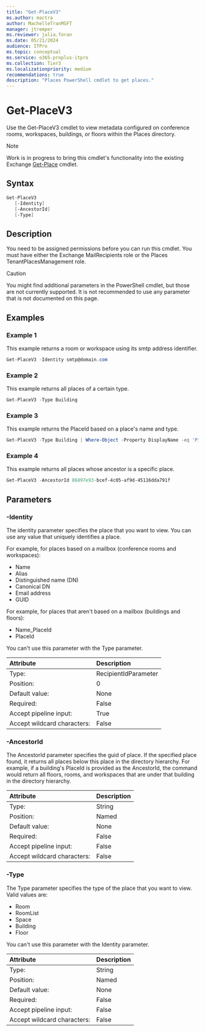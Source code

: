 ```yaml
---
title: "Get-PlaceV3"
ms.author: mactra
author: MachelleTranMSFT
manager: jtremper
ms.reviewer: julia.foran
ms.date: 05/21/2024
audience: ITPro
ms.topic: conceptual
ms.service: o365-proplus-itpro
ms.collection: Tier3
ms.localizationpriority: medium
recommendations: true
description: "Places PowerShell cmdlet to get places."
---
```


# Get-PlaceV3

Use the Get-PlaceV3 cmdlet to view metadata configured on conference rooms, workspaces, buildings, or floors within the Places directory.

> [!NOTE]
> Work is in progress to bring this cmdlet's functionality into the existing Exchange [Get-Place](/powershell/module/exchange/get-place) cmdlet.

## Syntax

```powershell
Get-PlaceV3
   [-Identity]
   [-AncestorId]
   [-Type]
```

## Description

You need to be assigned permissions before you can run this cmdlet. You must have either the Exchange MailRecipients role or the Places TenantPlacesManagement role.

> [!CAUTION]
> You might find additional parameters in the PowerShell cmdlet, but those are not currently supported.  It is not recommended to use any parameter that is not documented on this page.

## Examples

### Example 1

This example returns a room or workspace using its smtp address identifier.

```powershell
Get-PlaceV3 -Identity smtp@domain.com
```

### Example 2

This example returns all places of a certain type.

```powershell
Get-PlaceV3 -Type Building
```

### Example 3

This example returns the PlaceId based on a place's name and type.

```powershell
Get-PlaceV3 -Type Building | Where-Object -Property DisplayName -eq 'Pine Valley' | fl PlaceId
```

### Example 4

This example returns all places whose ancestor is a specific place.

```powershell
Get-PlaceV3 -AncestorId 86897e93-bcef-4c05-af9d-45116dda791f 
```

## Parameters

### -Identity

The identity parameter specifies the place that you want to view. You can use any value that uniquely identifies a place.

For example, for places based on a mailbox (conference rooms and workspaces):

* Name
* Alias
* Distinguished name (DN)
* Canonical DN
* Email address
* GUID

For example, for places that aren't based on a mailbox (buildings and floors):

* Name_PlaceId
* PlaceId

You can't use this parameter with the Type parameter.

|Attribute|Description|
|:-----------|:-----------|
|Type:|RecipientIdParameter|
|Position:|0|
|Default value:|None|
|Required:|False|
|Accept pipeline input:|True|
|Accept wildcard characters:|False|

### -AncestorId

The AncestorId parameter specifies the guid of place. If the specified place found, it returns all places below this place in the directory hierarchy. For example, if a building's PlaceId is provided as the AncestorId, the command would return all floors, rooms, and workspaces that are under that building in the directory hierarchy.

|Attribute|Description|
|:-----------|:-----------|
|Type:|String|
|Position:|Named|
|Default value:|None|
|Required:|False|
|Accept pipeline input:|False|
|Accept wildcard characters:|False|

### -Type

The Type parameter specifies the type of the place that you want to view. Valid values are:

* Room
* RoomList
* Space
* Building
* Floor

You can't use this parameter with the Identity parameter.

|Attribute|Description|
|:-----------|:-----------|
|Type:|String|
|Position:|Named|
|Default value:|None|
|Required:|False|
|Accept pipeline input:|False|
|Accept wildcard characters:|False|
